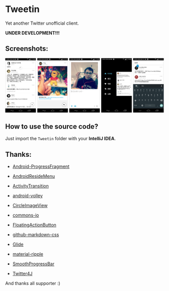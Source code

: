Tweetin
=======

Yet another Twitter unofficial client.

__UNDER DEVELOPMENT!!!__

## Screenshots:

![All.png](/Art/Screenshots/All.png "All.png")

## How to use the source code?

Just import the `Tweetin` folder with your __IntelliJ IDEA__.

## Thanks:

 - [Android-ProgressFragment](https://github.com/johnkil/Android-ProgressFragment "Android-ProgressFragment")

 - [AndroidResideMenu](https://github.com/SpecialCyCi/AndroidResideMenu "AndroidResideMenu")

 - [ActivityTransition](https://github.com/ophilbert/ActivityTransition "ActivityTransition")

 - [android-volley](https://github.com/mcxiaoke/android-volley "android-volley")

 - [CircleImageView](https://github.com/hdodenhof/CircleImageView "CircleImageView")

 - [commons-io](https://github.com/apache/commons-io "commons-io")

 - [FloatingActionButton](https://github.com/makovkastar/FloatingActionButton "FloatingActionButton")

 - [github-markdown-css](https://github.com/sindresorhus/github-markdown-css "github-markdown-css")

 - [Glide](https://github.com/bumptech/glide "Glide")

 - [material-ripple](https://github.com/balysv/material-ripple "material-ripple")

 - [SmoothProgressBar](https://github.com/castorflex/SmoothProgressBar "SmoothProgressBar")

 - [Twitter4J](https://github.com/yusuke/twitter4j "Twitter4J")

And thanks all supporter :)
